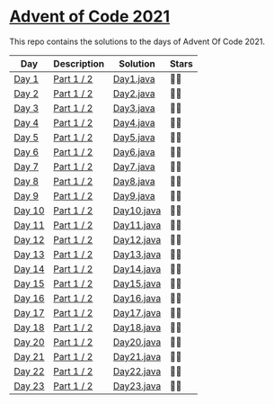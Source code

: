 # [Advent of Code 2021](https://adventofcode.com/2021)

This repo contains the solutions to the days of Advent Of Code 2021.

Day | Description | Solution | Stars
--- | --- | --- | --- |
[Day 1](https://adventofcode.com/2021/day/1) | [Part 1 / 2](res/day1/description.md) | [Day1.java](src/com/rips7/days/Day1.java) | 🌟🌟
[Day 2](https://adventofcode.com/2021/day/2) | [Part 1 / 2](res/day2/description.md) | [Day2.java](src/com/rips7/days/Day2.java) | 🌟🌟
[Day 3](https://adventofcode.com/2021/day/3) | [Part 1 / 2](res/day3/description.md) | [Day3.java](src/com/rips7/days/Day3.java) | 🌟🌟
[Day 4](https://adventofcode.com/2021/day/4) | [Part 1 / 2](res/day4/description.md) | [Day4.java](src/com/rips7/days/Day4.java) | 🌟🌟
[Day 5](https://adventofcode.com/2021/day/5) | [Part 1 / 2](res/day5/description.md) | [Day5.java](src/com/rips7/days/Day5.java) | 🌟🌟
[Day 6](https://adventofcode.com/2021/day/6) | [Part 1 / 2](res/day6/description.md) | [Day6.java](src/com/rips7/days/Day6.java) | 🌟🌟
[Day 7](https://adventofcode.com/2021/day/7) | [Part 1 / 2](res/day7/description.md) | [Day7.java](src/com/rips7/days/Day7.java) | 🌟🌟
[Day 8](https://adventofcode.com/2021/day/8) | [Part 1 / 2](res/day8/description.md) | [Day8.java](src/com/rips7/days/Day8.java) | 🌟🌟
[Day 9](https://adventofcode.com/2021/day/9) | [Part 1 / 2](res/day9/description.md) | [Day9.java](src/com/rips7/days/Day9.java) | 🌟🌟
[Day 10](https://adventofcode.com/2021/day/10) | [Part 1 / 2](res/day10/description.md) | [Day10.java](src/com/rips7/days/Day10.java) | 🌟🌟
[Day 11](https://adventofcode.com/2021/day/11) | [Part 1 / 2](res/day11/description.md) | [Day11.java](src/com/rips7/days/Day11.java) | 🌟🌟
[Day 12](https://adventofcode.com/2021/day/12) | [Part 1 / 2](res/day12/description.md) | [Day12.java](src/com/rips7/days/Day12.java) | 🌟🌟
[Day 13](https://adventofcode.com/2021/day/13) | [Part 1 / 2](res/day13/description.md) | [Day13.java](src/com/rips7/days/Day13.java) | 🌟🌟
[Day 14](https://adventofcode.com/2021/day/14) | [Part 1 / 2](res/day14/description.md) | [Day14.java](src/com/rips7/days/Day14.java) | 🌟🌟
[Day 15](https://adventofcode.com/2021/day/15) | [Part 1 / 2](res/day15/description.md) | [Day15.java](src/com/rips7/days/Day15.java) | 🌟🌟
[Day 16](https://adventofcode.com/2021/day/16) | [Part 1 / 2](res/day16/description.md) | [Day16.java](src/com/rips7/days/Day16.java) | 🌟🌟
[Day 17](https://adventofcode.com/2021/day/17) | [Part 1 / 2](res/day17/description.md) | [Day17.java](src/com/rips7/days/Day17.java) | 🌟🌟
[Day 18](https://adventofcode.com/2021/day/18) | [Part 1 / 2](res/day18/description.md) | [Day18.java](src/com/rips7/days/Day18.java) | 🌟🌟
[Day 20](https://adventofcode.com/2021/day/20) | [Part 1 / 2](res/day20/description.md) | [Day20.java](src/com/rips7/days/Day20.java) | 🌟🌟
[Day 21](https://adventofcode.com/2021/day/21) | [Part 1 / 2](res/day21/description.md) | [Day21.java](src/com/rips7/days/Day21.java) | 🌟🌟
[Day 22](https://adventofcode.com/2021/day/22) | [Part 1 / 2](res/day22/description.md) | [Day22.java](src/com/rips7/days/Day22.java) | 🌟🌟
[Day 23](https://adventofcode.com/2021/day/23) | [Part 1 / 2](res/day23/description.md) | [Day23.java](src/com/rips7/days/Day23.java) | 🌟🌟
